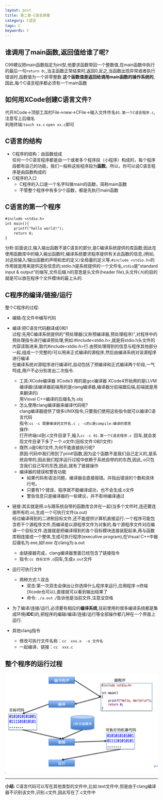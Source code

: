 ```yaml
---
layout: post
title: 第二章-C语言原理
category: C语言
tags: C
keywords: C 
---
```


## 谁调用了main函数,返回值给谁了呢?
C99建议把main函数指定为int型,他要求函数带回一个整数值,在main函数中执行的最后一句`return 0;`,当主函数正常结束时,返回0,反之,当函数出现异常或者执行错误时,函数值为一个非零整数.**这个函数值是返回给调用main函数的操作系统的**,因此,每个C语言程序都必须有一个main函数
## 如何用XCode创建C语言文件?
代开XCode->顶部工具栏File->new->CFile->输入文件件名`01.第一个C语言程序.c`,注意写上后缀名<br>
利用终端:`touch xx.c` `open xx.c`即可
## C语言的结构
* C程序的结构：由函数组成<br>
任何一个C语言程序都是由一个或者多个程序段（小程序）构成的，每个程序段都有自己的功能，我们一般称这些程序段为**函数**。所以，你可以说C语言程序是由函数构成的
* C程序的入口
	* C程序的入口是一个名字叫做main的函数，简称main函数
	* 不管整个程序中有多少个函数，都是先执行main函数
	
## C语言的第一个程序

```
#include <stdio.h>
int main(){
    printf("hello world!");
    return 0;
}
```
分析:前面说过,输入输出函数不是C语言的部分,是C编译系统提供的库函数;因此在使用函数库中的输入输出函数时,编译系统要求程序提供有关此函数的信息,(例如,对这些输入/输出函数的声明和宏的定义/全局量的定义等.`#include <stdio.h>`的作用就是用来提供这些信息的;stdio.h是系统提供的一个文件名,`stdio`是"standard input & output"的缩写,文件后缀.h的意思是头文件(header file),头文件(.h)的目的就是可以放在程序个文件模块的最上头的.
## C程序的编译/链接/运行
整个C程序的过程:

* 编辑:在文件中编写代码
* 编译:把C语言代码翻译成0和1<br>
  过程:先用C编译系统提供的"预处理器(又称预编译器,预处理程序)",对程序中的预处理指令进行编译预处理,例如:#include<stdio.h>,就是将stdio.h头文件的内容读取进来,取代#include<stdio.h>行.由预处理得到的信息与程序其他部分一起,组成一个完整的/可以用来正式编译的源程序,然后由编译系统对该源程序进行编译<br>
  在编译系统对源程序进行编译时,自动包括了预编译和正式编译两个阶段,一气呵成,用户不必分别发出二次指令.
	* 工具:XCode编译器  XCode3 用的是gcc编译器  XCode4开始用的是LLVM编译器(该编译器前端用的是clang编译器,编译器分前端跟后端,前端就是用来翻译的)<br>
	  用Visval C++编译的后缀名为.obj
	* 怎么使用clang编译器来编译代码呢?<br>
	 clang编译器提供了很多UNIX指令,只要我们使用这些指令就可以编译C语言代码<br>
	 指令:`cc -c 需要编译的文件名.c ; -c的c是compile:编译的意思` <br>
	 操作:<br>
	 打开终端cd到.c文件目录下,输入`cc -c 01.第一个C语言程序.c `回车,就会发现文件目录下多了一个.o文件(目标文件:0和1文件)
	* 既然.o是0和1文件,为何不能直接执行呢?<br>
	原因:代码中我们用到了printf函数,因为这个函数不是我们自己定义的,是系统自带的,因此我们程序运行过程中依赖于系统自带的的东西,因此,.o只包含我们自己写的东西,因此,就有了链接操作
	* 编译器的错误和警告功能
		* 如果代码有语法问题，编译器会直接报错。并指出错误的个数和具体行号。
  		* 只要有1个错误，程序就不能编译成功，也不会生成.o文件
		* 警告信息只是编译器的一些建议，并不影响编译通过
* 链接:其实就是把.o与跟系统自带的函数库合并在一起(当多个文件时,连还要连接所有的.o),生成一个可执行文件(a.out)<br>
    经过编译得到的二进制目标文件,还不能提供计算机直接运行.一个程序可能包含若干个源程序文件,而编译是以源程序文件为对象的,每个源程序文件对应编译一个目标文件.连接就是把编译得到的各个目标模块连接装配起来,再与函数库相连接成一个整体,生成可执行程序(executive program),在Visual C++中器后缀名为.exe,如f.exe 在clang为:a.out
	* 由链接器完成，clang编译器里面已经包含了链接指令 
	* 指令:`cc 目标文件.o`回车,生成`a.out`文件
	
* 运行可执行文件
	* 两种方式:1.双击
		* 双击:第一次双击会弹出让你选择什么程序来运行,应用程序->终端(Xcode也可以),直接就可以看到输出结果了
		* 命令: `./a.out` ./告诉他是当前文件,注意没空格<br>
* 为了编译/连接/运行,必须要有相应的**编译系统**,目前使用的很多编译系统都是集成环境(**IDE**)的,把程序的编辑/编译/连接/运行等全部操作都几种在一个界面上运行.
*  其他clang指令
 	* 修改可执行文件名称：`cc  xxx.o  -o 文件名`
	* 一起编译、链接：`cc  xxx.c`
	
## 整个程序的运行过程

![总图](https://raw.githubusercontent.com/zhoghua123/imgsBed/master/流程图.png)

----
**小结:** C语言代码可以写在其他类型的文件中,比如.text文件中,但是由于clang编译器不识别该文件,识别.c文件,因此写在了.c文件中